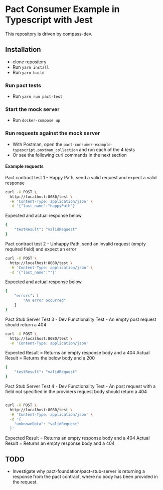 # Pact Consumer Example in Typescript with Jest

This repository is driven by compass-dev.

## Installation

- clone repository
- Run `yarn install`
- Run `yarn build`

### Run pact tests

- Run `yarn run pact-test`

### Start the mock server

- Run `docker-compose up`

### Run requests against the mock server

- With Postman, open the `pact-consumer-example-typescript.postman_collection` and run each of the 4 tests
- Or see the following curl commands in the next section
  
#### Example requests

Pact contract test 1 - Happy Path, send a valid request and expect a valid response

```sh
curl -X POST \
  http://localhost:8080/test \
  -H 'Content-Type: application/json' \
  -d '{"last_name":"happyPath"}'
```

Expected and actual response below

```sh
{
    "testResult": "validRequest"
}
```

Pact contract test 2 - Unhappy Path, send an invalid request (empty required field) and expect an error

```sh
curl -X POST \
  http://localhost:8080/test \
  -H 'Content-Type: application/json' \
  -d '{"last_name":""}'

```

Expected and actual response below

```sh
{
    "errors": [
        "An error occurred"
    ]
}
```

Pact Stub Server Test 3 - Dev Functionality Test - An empty post request should return a 404

```sh
curl -X POST \
  http://localhost:8080/test \
  -H 'Content-Type: application/json'

```

Expected Result = Returns an empty response body and a 404
Actual Result = Returns the below body and a 200

```sh
{
    "testResult": "validRequest"
}
```

Pact Stub Server Test 4 - Dev Functionality Test - An post request with a field not specified in the providers request body should return a 404

```sh

curl -X POST \
  http://localhost:8080/test \
  -H 'Content-Type: application/json' \
  -d '{
    "unknownData": "validRequest"
  }'
```

Expected Result = Returns an empty response body and a 404
Actual Result = Returns an empty response body and a 404

## TODO

- Investigate why pact-foundation/pact-stub-server is returning a response from the pact contract, where no body has been provided in the request.